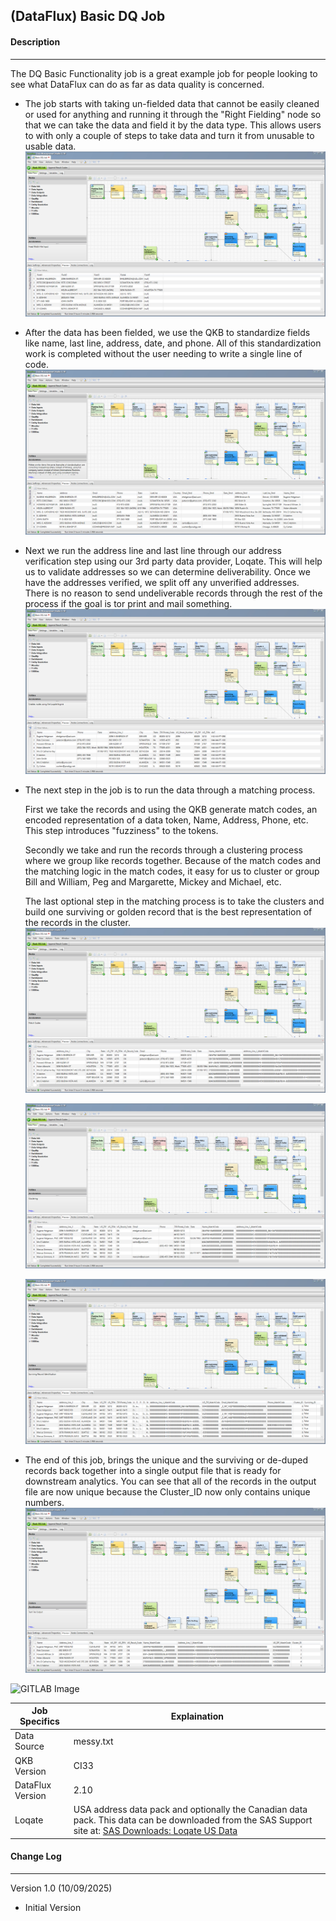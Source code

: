 ## (DataFlux) Basic DQ Job

#### Description

------

The DQ Basic Functionality job is a great example job for people looking to see what DataFlux can do as far as data quality is concerned.  

- The job starts with taking un-fielded data that cannot be easily cleaned or used for anything and running it through the "Right Fielding" node so that we can take the data and field it by the data type.  This allows users to with only a couple of steps to take data and turn it from unusable to usable data.  
  ![Input Data](img/Basic_DQ_Job_messy_input.jpg)
- After the data has been fielded, we use the QKB to standardize fields like name, last line, address, date, and phone.  All of this standardization work is completed without the user needing to write a single line of code.
    ![Input Data](img/Basic_DQ_Job_standardized.jpg)
- Next we run the address line and last line through our address verification step using our 3rd party data provider, Loqate.  This will help us to validate addresses so we can determine deliverability.  Once we have the addresses verified, we split off any unverified addresses.  There is no reason to send undeliverable records through the rest of the process if the goal is tor print and mail something. 
    ![Input Data](img/Basic_DQ_Job_address_verified.jpg)
- The next step in the job is to run the data through a matching process.

  First we take the records and using the QKB generate match codes, an encoded representation of a data token, Name, Address, Phone, etc.  This step introduces "fuzziness" to the tokens.

  Secondly we take and run the records through a clustering process where we group like records together.  Because of the match codes and the matching logic in the match codes, it easy for us to cluster or group Bill and William, Peg and Margarette, Mickey and Michael, etc.

  The last optional step in the matching process is to take the clusters and build one surviving or golden record that is the best representation of the records in the cluster.
    ![Input Data](img/Basic_DQ_Job_match_codes.jpg)

    ![Input Data](img/Basic_DQ_Job_duplicates.jpg)

    ![Input Data](img/Basic_DQ_Job_golden_records.jpg)
- The end of this job, brings the unique and the surviving or de-duped records back together into a single output file that is ready for downstream analytics.  You can see that all of the records in the output file are now unique because the Cluster_ID now only contains unique numbers.
    ![Input Data](img/Basic_DQ_Job_analytics_ready.jpg)



![GITLAB Image](./img/Screenshot_1_2.jpg)




| Job Specifics    | Explaination                                                 |
| ---------------- | ------------------------------------------------------------ |
| Data Source      | messy.txt                                                    |
| QKB Version      | CI33                                                         |
| DataFlux Version | 2.10                                                         |
| Loqate           | USA address data pack and optionally the Canadian data pack.  This data can be downloaded from the SAS Support site at:  [SAS Downloads: Loqate US Data](https://support.sas.com/downloads/package.htm?pid=2387) |

#### Change Log

------

Version 1.0 (10/09/2025)

- Initial Version
